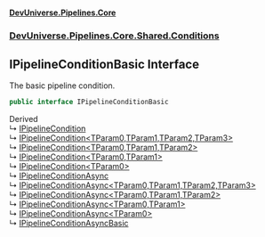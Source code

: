 #### [DevUniverse.Pipelines.Core](Pipelines.md 'Pipelines')
### [DevUniverse.Pipelines.Core.Shared.Conditions](Pipelines.md#DevUniverse.Pipelines.Core.Shared.Conditions 'DevUniverse.Pipelines.Core.Shared.Conditions')
## IPipelineConditionBasic Interface
The basic pipeline condition.  
```csharp
public interface IPipelineConditionBasic
```

Derived  
&#8627; [IPipelineCondition](IPipelineCondition.md 'DevUniverse.Pipelines.Core.Conditions.IPipelineCondition')  
&#8627; [IPipelineCondition&lt;TParam0,TParam1,TParam2,TParam3&gt;](IPipelineCondition.TParam0.TParam1.TParam2.TParam3..md 'DevUniverse.Pipelines.Core.Conditions.IPipelineCondition&lt;TParam0,TParam1,TParam2,TParam3&gt;')  
&#8627; [IPipelineCondition&lt;TParam0,TParam1,TParam2&gt;](IPipelineCondition.TParam0.TParam1.TParam2..md 'DevUniverse.Pipelines.Core.Conditions.IPipelineCondition&lt;TParam0,TParam1,TParam2&gt;')  
&#8627; [IPipelineCondition&lt;TParam0,TParam1&gt;](IPipelineCondition.TParam0.TParam1..md 'DevUniverse.Pipelines.Core.Conditions.IPipelineCondition&lt;TParam0,TParam1&gt;')  
&#8627; [IPipelineCondition&lt;TParam0&gt;](IPipelineCondition.TParam0..md 'DevUniverse.Pipelines.Core.Conditions.IPipelineCondition&lt;TParam0&gt;')  
&#8627; [IPipelineConditionAsync](IPipelineConditionAsync.md 'DevUniverse.Pipelines.Core.Conditions.IPipelineConditionAsync')  
&#8627; [IPipelineConditionAsync&lt;TParam0,TParam1,TParam2,TParam3&gt;](IPipelineConditionAsync.TParam0.TParam1.TParam2.TParam3..md 'DevUniverse.Pipelines.Core.Conditions.IPipelineConditionAsync&lt;TParam0,TParam1,TParam2,TParam3&gt;')  
&#8627; [IPipelineConditionAsync&lt;TParam0,TParam1,TParam2&gt;](IPipelineConditionAsync.TParam0.TParam1.TParam2..md 'DevUniverse.Pipelines.Core.Conditions.IPipelineConditionAsync&lt;TParam0,TParam1,TParam2&gt;')  
&#8627; [IPipelineConditionAsync&lt;TParam0,TParam1&gt;](IPipelineConditionAsync.TParam0.TParam1..md 'DevUniverse.Pipelines.Core.Conditions.IPipelineConditionAsync&lt;TParam0,TParam1&gt;')  
&#8627; [IPipelineConditionAsync&lt;TParam0&gt;](IPipelineConditionAsync.TParam0..md 'DevUniverse.Pipelines.Core.Conditions.IPipelineConditionAsync&lt;TParam0&gt;')  
&#8627; [IPipelineConditionAsyncBasic](IPipelineConditionAsyncBasic.md 'DevUniverse.Pipelines.Core.Conditions.IPipelineConditionAsyncBasic')  
